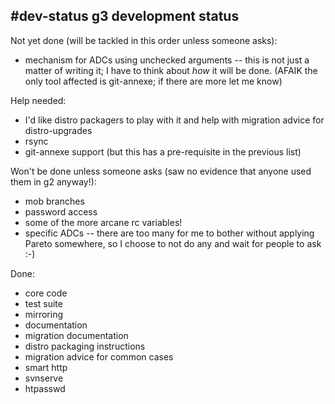 ## #dev-status g3 development status

Not yet done (will be tackled in this order unless someone asks):

  * mechanism for ADCs using unchecked arguments -- this is not just a matter
    of writing it; I have to think about *how* it will be done.  (AFAIK the
    only tool affected is git-annexe; if there are more let me know)

Help needed:

  * I'd like distro packagers to play with it and help with migration advice
    for distro-upgrades
  * rsync
  * git-annexe support (but this has a pre-requisite in the previous list)

Won't be done unless someone asks (saw no evidence that anyone used them in g2
anyway!):

  * mob branches
  * password access
  * some of the more arcane rc variables!
  * specific ADCs -- there are too many for me to bother without applying
    Pareto somewhere, so I choose to not do any and wait for people to ask :-)

Done:

  * core code
  * test suite
  * mirroring
  * documentation
  * migration documentation
  * distro packaging instructions
  * migration advice for common cases
  * smart http
  * svnserve
  * htpasswd
